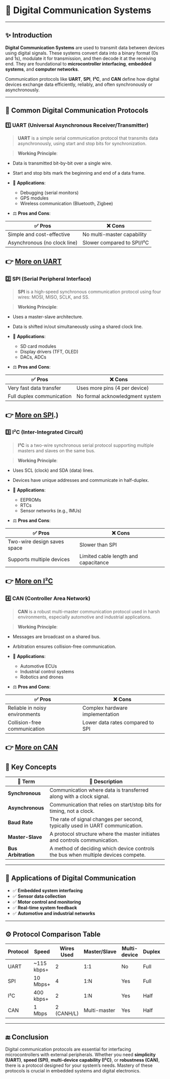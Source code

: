 # 📡 **Digital Communication Systems**

---

## ✨ Introduction

**Digital Communication Systems** are used to transmit data between devices using digital signals. These systems convert data into a binary format (0s and 1s), modulate it for transmission, and then decode it at the receiving end. They are foundational to **microcontroller interfacing**, **embedded systems**, and **computer networks**.

Communication protocols like **UART**, **SPI**, **I²C**, and **CAN** define how digital devices exchange data efficiently, reliably, and often synchronously or asynchronously.

---

## 🔹 Common Digital Communication Protocols

### 1️⃣ **UART (Universal Asynchronous Receiver/Transmitter)**

> **UART** is a simple serial communication protocol that transmits data asynchronously, using start and stop bits for synchronization.

> **Working Principle**:  
  - Data is transmitted bit-by-bit over a single wire.  
  - Start and stop bits mark the beginning and end of a data frame.

- 🔌 **Applications**:  
  - Debugging (serial monitors)  
  - GPS modules  
  - Wireless communication (Bluetooth, Zigbee)

- ⚖️ **Pros and Cons**:

| ✅ Pros                       | ❌ Cons                          |
|------------------------------|----------------------------------|
| Simple and cost-effective     | No multi-master capability       |
| Asynchronous (no clock line)  | Slower compared to SPI/I²C       |

**👉 [More on UART](https://www.circuitbasics.com/basics-uart-communication/)**
---

### 2️⃣ **SPI (Serial Peripheral Interface)**

> **SPI** is a high-speed synchronous communication protocol using four wires: MOSI, MISO, SCLK, and SS.

> **Working Principle**:  
  - Uses a master-slave architecture.  
  - Data is shifted in/out simultaneously using a shared clock line.

- 🔌 **Applications**:  
  - SD card modules  
  - Display drivers (TFT, OLED)  
  - DACs, ADCs

- ⚖️ **Pros and Cons**:

| ✅ Pros                         | ❌ Cons                          |
|--------------------------------|----------------------------------|
| Very fast data transfer         | Uses more pins (4 per device)    |
| Full duplex communication       | No formal acknowledgment system  |

**👉 [More on SPI](https://www.analog.com/en/resources/analog-dialogue/articles/introduction-to-spi-interface.html#:~:text=SPI%20is%20a%20full%2Dduplex,is%20sampled%20or%20read%20in).)**
---

### 3️⃣ **I²C (Inter-Integrated Circuit)**

> **I²C** is a two-wire synchronous serial protocol supporting multiple masters and slaves on the same bus.

> **Working Principle**:  
  - Uses SCL (clock) and SDA (data) lines.  
  - Devices have unique addresses and communicate in half-duplex.

- 🔌 **Applications**:  
  - EEPROMs  
  - RTCs  
  - Sensor networks (e.g., IMUs)

- ⚖️ **Pros and Cons**:

| ✅ Pros                         | ❌ Cons                           |
|--------------------------------|-----------------------------------|
| Two-wire design saves space     | Slower than SPI                   |
| Supports multiple devices       | Limited cable length and capacitance |

**👉 [More on I²C](https://www.circuitbasics.com/basics-of-the-i2c-communication-protocol/)**
---

### 4️⃣ **CAN (Controller Area Network)**

> **CAN** is a robust multi-master communication protocol used in harsh environments, especially automotive and industrial applications.

> **Working Principle**:  
  - Messages are broadcast on a shared bus.  
  - Arbitration ensures collision-free communication.

- 🔌 **Applications**:  
  - Automotive ECUs  
  - Industrial control systems  
  - Robotics and drones

- ⚖️ **Pros and Cons**:

| ✅ Pros                            | ❌ Cons                            |
|-----------------------------------|------------------------------------|
| Reliable in noisy environments     | Complex hardware implementation    |
| Collision-free communication       | Lower data rates compared to SPI   |

**👉 [More on CAN](https://www.ni.com/en/shop/seamlessly-connect-to-third-party-devices-and-supervisory-system/controller-area-network--can--overview.html#:~:text=For%20example%2C%20the%20CAN%20protocol,communicate%20with%20a%20CAN%20network.)**
---

## 🧠 Key Concepts

| 🔑 Term                     | 📖 Description                                                                 |
|-----------------------------|------------------------------------------------------------------------------|
| **Synchronous**             | Communication where data is transferred along with a clock signal.          |
| **Asynchronous**            | Communication that relies on start/stop bits for timing, not a clock.       |
| **Baud Rate**               | The rate of signal changes per second, typically used in UART communication.|
| **Master-Slave**            | A protocol structure where the master initiates and controls communication. |
| **Bus Arbitration**         | A method of deciding which device controls the bus when multiple devices compete. |

---

## 📌 Applications of Digital Communication

- ✅ **Embedded system interfacing**  
- ✅ **Sensor data collection**  
- ✅ **Motor control and monitoring**  
- ✅ **Real-time system feedback**  
- ✅ **Automotive and industrial networks**

---

## ⚙️ Protocol Comparison Table

| Protocol | Speed        | Wires Used | Master/Slave | Multi-device | Duplex     | Complexity  |
|----------|--------------|------------|--------------|--------------|------------|-------------|
| UART     | ~115 kbps+   | 2          | 1:1          | No           | Full       | Low         |
| SPI      | 10 Mbps+     | 4          | 1:N          | Yes          | Full       | Medium      |
| I²C      | 400 kbps+    | 2          | 1:N          | Yes          | Half       | Medium      |
| CAN      | 1 Mbps       | 2 (CANH/L) | Multi-master | Yes          | Half       | High        |

---



## 🔚 Conclusion

Digital communication protocols are essential for interfacing microcontrollers with external peripherals. Whether you need **simplicity (UART)**, **speed (SPI)**, **multi-device capability (I²C)**, or **robustness (CAN)**, there is a protocol designed for your system’s needs. Mastery of these protocols is crucial in embedded systems and digital electronics.


